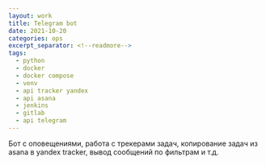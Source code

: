 ```yaml
---
layout: work
title: Telegram bot
date: 2021-10-20
categories: ops
excerpt_separator: <!--readmore-->
tags:
  - python
  - docker
  - docker compose
  - venv
  - api tracker yandex
  - api asana
  - jenkins
  - gitlab
  - api telegram
---
```

Бот с оповещениями, работа с трекерами задач, копирование задач из asana в yandex tracker, вывод сообщений по фильтрам и т.д.
